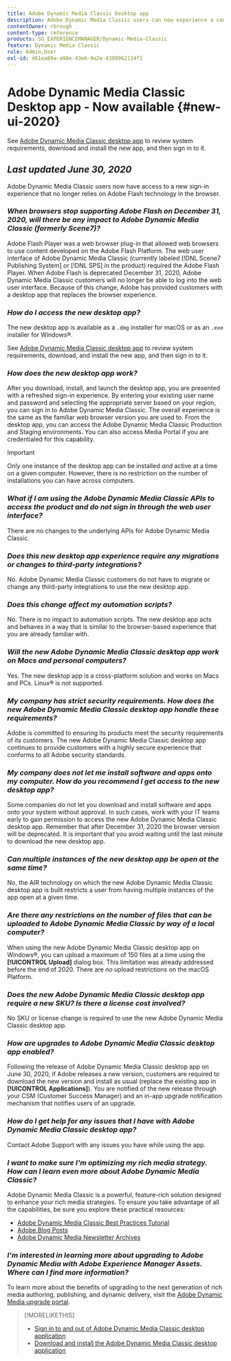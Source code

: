 ```yaml
---
title: Adobe Dynamic Media Classic Desktop app
description: Adobe Dynamic Media Classic users can now experience a complete refresh of the user interface. The experience delivers an updated sign-in with links to valuable resources, plus this update no longer relies on Adobe Flash technology in the browser.
contentOwner: rbrough
content-type: reference
products: SG_EXPERIENCEMANAGER/Dynamic-Media-Classic
feature: Dynamic Media Classic
role: Admin,User
exl-id: d61ea80a-a98e-43e6-9e2e-4389962134f1
---
```

# Adobe Dynamic Media Classic Desktop app - Now available {#new-ui-2020}

See [Adobe Dynamic Media Classic desktop app](/help/dynamic-media-classic-desktop-app.md) to review system requirements, download and install the new app, and then sign in to it.

## _Last updated June 30, 2020_

Adobe Dynamic Media Classic users now have access to a new sign-in experience that no longer relies on Adobe Flash technology in the browser.

### **_When browsers stop supporting Adobe Flash on December 31, 2020, will there be any impact to Adobe Dynamic Media Classic (formerly Scene7)?_**

Adobe Flash Player was a web browser plug-in that allowed web browsers to use content developed on the Adobe Flash Platform. The web user interface of Adobe Dynamic Media Classic (currently labeled [!DNL Scene7 Publishing System] or [!DNL SPS] in the product) required the Adobe Flash Player. When Adobe Flash is deprecated December 31, 2020, Adobe Dynamic Media Classic customers will no longer be able to log into the web user interface. Because of this change, Adobe has provided customers with a desktop app that replaces the browser experience.

### **_How do I access the new desktop app?_**

The new desktop app is available as a `.dmg` installer for macOS or as an `.exe` installer for Windows®.

See [Adobe Dynamic Media Classic desktop app](/help/dynamic-media-classic-desktop-app.md) to review system requirements, download, and install the new app, and then sign in to it.

<!-- NEWSLETTER IS DEAD The download links are also available by way of the [Adobe Dynamic Media Classic newsletter subscription page.](https://www.adobe.com/subscription/dynamic-media-newsletter.html) -->

### **_How does the new desktop app work?_**

After you download, install, and launch the desktop app, you are presented with a refreshed sign-in experience. By entering your existing user name and password and selecting the appropriate server based on your region, you can sign in to Adobe Dynamic Media Classic. The overall experience is the same as the familiar web browser version you are used to. From the desktop app, you can access the Adobe Dynamic Media Classic Production and Staging environments. You can also access Media Portal if you are credentialed for this capability.

>[!IMPORTANT]
>
>Only one instance of the desktop app can be installed *and* active at a time on a given computer. However, there is no restriction on the number of installations you can have across computers.

### **_What if I am using the Adobe Dynamic Media Classic APIs to access the product and do not sign in through the web user interface?_**

There are no changes to the underlying APIs for Adobe Dynamic Media Classic.

### **_Does this new desktop app experience require any migrations or changes to third-party integrations?_**

No. Adobe Dynamic Media Classic customers do not have to migrate or change any third-party integrations to use the new desktop app.

### **_Does this change affect my automation scripts?_**

No. There is no impact to automation scripts. The new desktop app acts and behaves in a way that is similar to the browser-based experience that you are already familiar with.

### **_Will the new Adobe Dynamic Media Classic desktop app work on Macs and personal computers?_**

Yes. The new desktop app is a cross-platform solution and works on Macs and PCs. Linux® is *not* supported.

### **_My company has strict security requirements. How does the new Adobe Dynamic Media Classic desktop app handle these requirements?_**

Adobe is committed to ensuring its products meet the security requirements of its customers. The new Adobe Dynamic Media Classic desktop app continues to provide customers with a highly secure experience that conforms to all Adobe security standards. 

### **_My company does not let me install software and apps onto my computer. How do you recommend I get access to the new desktop app?_**

Some companies do not let you download and install software and apps onto your system without approval. In such cases, work with your IT teams early to gain permission to access the new Adobe Dynamic Media Classic desktop app. Remember that after December 31, 2020 the browser version will be deprecated. It is important that you avoid waiting until the last minute to download the new desktop app.

### **_Can multiple instances of the new desktop app be open at the same time?_**

No, the AIR technology on which the new Adobe Dynamic Media Classic desktop app is built restricts a user from having multiple instances of the app open at a given time.

### **_Are there any restrictions on the number of files that can be uploaded to Adobe Dynamic Media Classic by way of a local computer?_**

When using the new Adobe Dynamic Media Classic desktop app on Windows®, you can upload a maximum of 150 files at a time using the **[!UICONTROL Upload]** dialog box. This limitation was already addressed before the end of 2020. There are *no* upload restrictions on the macOS Platform.

### **_Does the new Adobe Dynamic Media Classic desktop app require a new SKU? Is there a license cost involved?_**

No SKU or license change is required to use the new Adobe Dynamic Media Classic desktop app.

### **_How are upgrades to Adobe Dynamic Media Classic desktop app enabled?_**

Following the release of Adobe Dynamic Media Classic desktop app on June 30, 2020, if Adobe releases a new version, customers are required to download the new version and install as usual (replace the existing app in **[!UICONTROL Applications]**). You are notified of the new release through your CSM (Customer Success Manager) and an in-app upgrade notification mechanism that notifies users of an upgrade.

### **_How do I get help for any issues that I have with Adobe Dynamic Media Classic desktop app?_**

Contact Adobe Support with any issues you have while using the app.

### **_I want to make sure I'm optimizing my rich media strategy. How can I learn even more about Adobe Dynamic Media Classic?_** 

Adobe Dynamic Media Classic is a powerful, feature-rich solution designed to enhance your rich media strategies. To ensure you take advantage of all the capabilities, be sure you explore these practical resources:

* [Adobe Dynamic Media Classic Best Practices Tutorial](https://experienceleague.adobe.com/docs/experience-manager-learn/dynamic-media-classic-tutorial/overview.html)
* [Adobe Blog Posts](https://blog.adobe.com/)<!-- (https://blog.adobe.com/tag/dynamic-media/) -->
* [Adobe Dynamic Media Newsletter Archives](https://experienceleague.adobe.com/docs/dynamic-media-classic/using/dynamic-media-newsletter.html)

<!-- HIDDEN AUGUST 2, 2021 BECAUSE THE NEWSLETTER WAS DISCONTINUED Plus, [subscribe to the Dynamic Media newsletter](https://www.adobe.com/subscription/dynamic-media-newsletter.html) to stay current on the latest news, information, training opportunities, powerful features available to you such as [Smart Imaging](https://experienceleague.adobe.com/docs/experience-manager-65/assets/dynamic/imaging-faq.html#dynamic), and the complementary audit program. -->

### **_I'm interested in learning more about upgrading to Adobe Dynamic Media with Adobe Experience Manager Assets. Where can I find more information?_**

To learn more about the benefits of upgrading to the next generation of rich media authoring, publishing, and dynamic delivery, visit the [Adobe Dynamic Media upgrade portal](https://exploreadobe.com/dynamic-media-upgrade/).

>[!MORELIKETHIS]
>
>* [Sign in to and out of Adobe Dynamic Media Classic desktop application](/help/signing-out.md)
>* [Download and install the Adobe Dynamic Media Classic desktop application](/help/dynamic-media-classic-desktop-app.md)


<!-- SAVE - OLD LINK TO BEST PRACTICES GUIDE IN PDF https://www.adobe.com/content/dam/www/us/en/marketing/experience-manager-assets/dynamic-media/adobe-dynamic-media-classic-best-practices-guide.pdf -->
